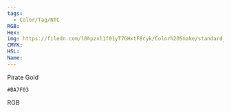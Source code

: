 ```yaml
---
tags:
  - Color/Tag/NTC
RGB:
Hex:
img: https://filedn.com/l0hpzxl1f01yT7GHxtF8cyk/Color%20Snake/standard_csv_to_svg/%23/BA7F03.svg
CMYK:
HSL:
Name:
---
```

Pirate Gold
```palette
#BA7F03
```
RGB
